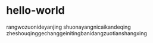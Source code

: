 # hello-world
rangwozuonideyanjing
shuonayangnicaikandeqing
zheshouqinggechanggeinitingbanidangzuotianshangxing
